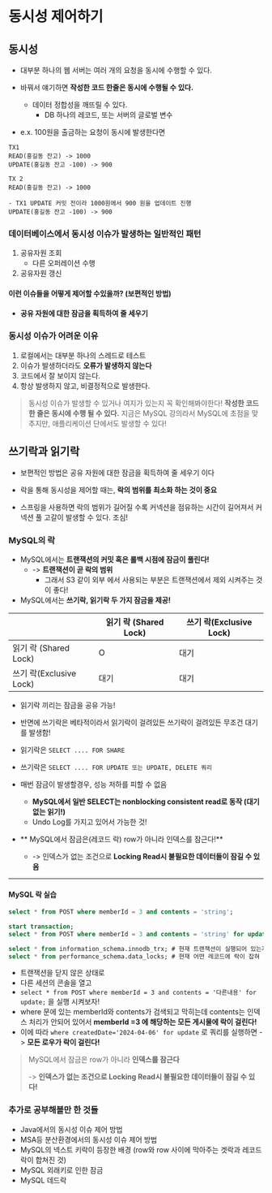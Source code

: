 # 동시성 제어하기

## 동시성

- 대부분 하나의 웹 서버는 여러 개의 요청을 동시에 수행할 수 있다.
- 바꿔서 얘기하면 **작성한 코드 한줄은 동시에 수행될 수 있다.**
    - 데이터 정합성을 깨뜨릴 수 있다.
        - DB 하나의 레코드, 또는 서버의 글로벌 변수


- e.x. 100원을 출금하는 요청이 동시에 발생한다면

```text
TX1 
READ(홍길동 잔고) -> 1000
UPDATE(홍길동 잔고 -100) -> 900

TX 2 
READ(홍길동 잔고) -> 1000

- TX1 UPDATE 커밋 전이라 1000원에서 900 원을 업데이트 진행 
UPDATE(홍길동 잔고 -100) -> 900
```

### 데이터베이스에서 동시성 이슈가 발생하는 일반적인 패턴

1. 공유자원 조회
    - 다른 오퍼레이션 수행
2. 공유자원 갱신

#### 이런 이슈들을 어떻게 제어할 수있을까? (보편적인 방법)

- **공유 자원에 대한 잠금을 획득하여 줄 세우기**

### 동시성 이슈가 어려운 이유

1. 로컬에서는 대부분 하나의 스레드로 테스트
2. 이슈가 발생하더라도 **오류가 발생하지 않는다**
3. 코드에서 잘 보이지 않는다.
4. 항상 발생하지 않고, 비결정적으로 발생한다.

> 동시성 이슈가 발생할 수 있거나 여지가 있는지 꼭 확인해봐야한다!
> **작성한 코드 한 줄은 동시에 수행 될 수 있다.**
> 지금은 MySQL 강의라서 MySQL에 초점을 맞추지만, 애플리케이션 단에서도 발생할 수 있다!

## 쓰기락과 읽기락

- 보편적인 방법은 공유 자원에 대한 잠금을 획득하여 줄 세우기 이다

- 락을 통해 동시성을 제어할 때는, **락의 범위를 최소화 하는 것이 중요**
- 스프링을 사용하면 락의 범위가 길어질 수록 커넥션을 점유하는 시간이 길어져서 커넥션 풀 고갈이 발생할 수 있다. 조심!

### MySQL의 락

- MySQL에서는 **트랜잭션의 커밋 혹은 롤백 시점에 잠금이 풀린다!**
    - -> **트랜잭션이 곧 락의 범위**
        - 그래서 S3 같이 외부 에서 사용되는 부분은 트랜잭션에서 제외 시켜주는 것이 좋다!
- MySQL에서는 **쓰기락, 읽기락 두 가지 잠금을 제공!**

|                      | 읽기 락 (Shared Lock) | 쓰기 락(Exclusive Lock) |
|----------------------|--------------------|----------------------|
| 읽기 락 (Shared Lock)   | O                  | 대기                   |
| 쓰기 락(Exclusive Lock) | 대기                 | 대기                   |

- 읽기락 끼리는 잠금을 공유 가능! 
- 반면에 쓰기락은 베타적이라서 읽기락이 걸려있든 쓰기락이 걸려있든 무조건 대기를 발생함! 

- 읽기락은 `SELECT .... FOR SHARE`
- 쓰기락은 `SELECT .... FOR UPDATE 또는 UPDATE, DELETE 쿼리`

- 매번 잠금이 발생할경우, 성능 저하를 피할 수 없음 
  - **MySQL에서 일반 SELECT는 nonblocking consistent read로 동작 (대기없는 읽기!)**
  - Undo Log를 가지고 있어서 가능한 것!
- ** MySQL에서 잠금은(레코드 락) row가 아니라 인덱스를 잠근다!**
  - -> 인덱스가 없는 조건으로 **Locking Read시 불필요한 데이터들이 잠길 수 있음**

---
#### MySQL 락 실습

```sql
select * from POST where memberId = 3 and contents = 'string';

start transaction;
select * from POST where memberId = 3 and contents = 'string' for update;

select * from information_schema.innodb_trx; # 현재 트랜잭션이 실행되어 있는지 확인
select * from performance_schema.data_locks; # 현재 어떤 레코드에 락이 잡혀 있는지 확인 Lock_mode가 X 라면 잠긴 것 근데 다른 레코드도 락이 잠김 (memberId 3의 데이터가 4건이라서 모든 데이터가 락에 걸림)
```

- 트랜잭션을 닫지 않은 상태로 
- 다른 세션의 콘솔을 열고 
- `select * from POST where memberId = 3 and contents = '다른내용' for update;` 을 실행 시켜보자!
- where 문에 있는 memberId와 contents가 검색되고 막히는데 contents는 인덱스 처리가 안되어 있어서 **memberId =3 에 해당하는 모든 게시물에 락이 걸린다!**
- 이에 따라 `where createdDate='2024-04-06' for update` 로 쿼리를 실행하면 -> **모든 로우가 락이 걸린다!**

> MySQL에서 잠금은 row가 아니라 **인덱스를 잠근다**
> 
> -> **인덱스가 없는 조건으로 Locking Read시 불필요한 데이터들이 잠길 수 있다!**


### 추가로 공부해볼만 한 것들 
- Java에서의 동시성 이슈 제어 방법
- MSA등 분산환경에서의 동시성 이슈 제어 방법
- MySQL의 넥스트 키락이 등장한 배경 (row와 row 사이에 막아주는 겟락과 레코드 락이 합쳐진 것)
- MySQL 외래키로 인한 잠금
- MySQL 데드락 

